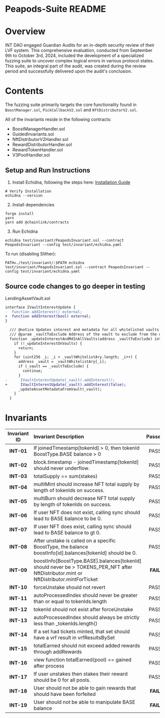 # Peapods-Suite README

# Overview

INT DAO engaged Guardian Audits for an in-depth security review of their LVF system. This comprehensive evaluation, conducted from September 9th to October 3rd, 2024, included the development of a specialized fuzzing suite to uncover complex logical errors in various protocol states. This suite, an integral part of the audit, was created during the review period and successfully delivered upon the audit's conclusion.

# Contents

The fuzzing suite primarily targets the core functionality found in `BoostManager.sol`, `PickCallbackV2.sol` and `NftDistributorV2.sol`.

All of the invariants reside in the following contracts:
* BoostManagerHandler.sol
* GuidedInvariants.sol
* NftDistributorV2Handler.sol
* RewardDistributorHandler.sol
* RewardTokenHandler.sol
* V3PoolHandler.sol

## Setup and Run Instructions

1. Install Echidna, following the steps here: [Installation Guide](https://github.com/crytic/echidna#installation)
```shell
# Verify Installation
echidna --version
```

2. Install dependencies
```shell
forge install
yarn
yarn add @chainlink/contracts
```
3. Run Echidna

```shell
echidna test/invariant/PeapodsInvariant.sol --contract PeapodsInvariant --config test/invariant/echidna.yaml
```

To run (disabling Slither): 
```shell
PATH=./test/invariant/:$PATH echidna test/invariant/PeapodsInvariant.sol --contract PeapodsInvariant --config test/invariant/echidna.yaml
```

## Source code changes to go deeper in testing

LendingAssetVault.sol
```diff
interface IVaultInterestUpdate {
-  function addInterest() external;
+  function addInterest(bool) external;
}
```

```diff
  /// @notice Updates interest and metadata for all whitelisted vaults
  /// @param _vaultToExclude Address of the vault to exclude from the update
  function _updateInterestAndMdInAllVaults(address _vaultToExclude) internal {
    if (!_updateInterestOnVaults) {
      return;
    }
    for (uint256 _i; _i < _vaultWhitelistAry.length; _i++) {
      address _vault = _vaultWhitelistAry[_i];
      if (_vault == _vaultToExclude) {
        continue;
      }
-      IVaultInterestUpdate(_vault).addInterest();
+      IVaultInterestUpdate(_vault).addInterest(false);
      _updateAssetMetadataFromVault(_vault);
    }
  }
```
# Invariants
| **Invariant ID** | **Invariant Description** | **Passed** | **Remediation** | **Run Count** |
|:--------------:|:-----|:-----------:|:-----------:|:-----------:|
| **INT-01** | If joinedTimestamp[tokenId] > 0, then tokenId BoostType.BASE balance > 0 | PASS |  | 10m+
| **INT-02** | block.timestamp - joinedTimestamp[tokenId] should never underflow. | PASS |  | 10m+
| **INT-03** | totalSupply == sum(stakes) | PASS |  | 10m+
| **INT-04** | multiMint should increase NFT total supply by length of tokenIds on success. | PASS |  | 10m+
| **INT-05** | multiBurn should decrease NFT total supply by length of tokenIds on success. | PASS |  | 10m+
| **INT-06** | If user NFT does not exist, calling sync should lead to BASE balance to be 0. | PASS |  | 10m+
| **INT-07** | If user NFT does exist, calling sync should lead to BASE balance to gt 0. | PASS |  | 10m+
| **INT-08** | After unstake is called on a specific BoostType, the balance boostInfo[id].balances[tokenId] should be 0. | PASS |  | 10m+
| **INT-09** | boostInfo[BoostType.BASE].balances[tokenId] should never be > TOKENS_PER_NFT after NftDistributor.mint or NftDistributor.mintForTicket | **FAIL** |  | 10m+
| **INT-10** | forceUnstake should not revert | PASS |  | 10m+
| **INT-11** | autoProcessedIndex should never be greater than or equal to tokenIds.length | PASS |  | 10m+
| **INT-12** | tokenId should not exist after forceUnstake | PASS |  | 10m+
| **INT-13** | autoProcessedIndex should always be strictly less than _tokenIds.length() | PASS |  | 10m+
| **INT-14** | If a set had tickets minted, that set should have a vrf result in vrfResultsBySet | PASS |  | 10m+
| **INT-15** | totalEarned should not exceed added rewards through addRewards | PASS |  | 10m+
| **INT-16** | view function totalEarned(pool) == gained after process | PASS |  | 10m+
| **INT-17** | If user unstakes then stakes their reward should be 0 for all pools. | PASS |  | 10m+
| **INT-18** | User should not be able to gain rewards that should have been forfeited | **FAIL** |  | 10m+
| **INT-19** | User should not be able to manipulate BASE balance | **FAIL** |  | 10m+